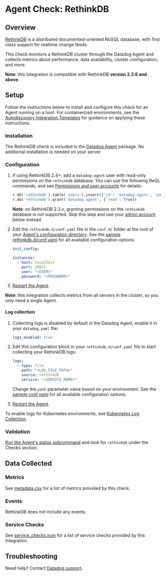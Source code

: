 # Agent Check: RethinkDB

## Overview

[RethinkDB][1] is a distributed documented-oriented NoSQL database, with first class support for realtime
change feeds.

This check monitors a RethinkDB cluster through the Datadog Agent and collects metrics about performance,
data availability, cluster configuration, and more.

**Note**: this integration is compatible with RethinkDB **version 2.3.6 and above**.

## Setup

Follow the instructions below to install and configure this check for an Agent running on a host. For
containerized environments, see the [Autodiscovery Integration Templates][2] for guidance on applying these
instructions.

### Installation

The RethinkDB check is included in the [Datadog Agent][3] package. No additional installation is needed on your server.

### Configuration

1. If using RethinkDB 2.4+, add a `datadog-agent` user with read-only permissions on the `rethinkdb`
database. You can use the following ReQL commands, and see [Permissions and user accounts][4] for
details:

    ```python
    r.db('rethinkdb').table('users').insert({'id': 'datadog-agent', 'password': '<PASSWORD>'})
    r.db('rethinkdb').grant('datadog-agent', {'read': True})
    ```

    **Note**: on RethinkDB 2.3.x, granting permissions on the `rethinkdb` database is not supported. Skip
    this step and use your [admin account][5] below instead.

2. Edit the `rethinkdb.d/conf.yaml` file in the `conf.d/` folder at the root of your
[Agent's configuration directory][6]. See the [sample rethinkdb.d/conf.yaml][7] for all available
configuration options.

    ```yaml
    init_config:

    instances:
      - host: localhost
        port: 28015
        user: "<USER>"
        password: "<PASSWORD>"
    ```

3. [Restart the Agent][8].

**Note**: this integration collects metrics from all servers in the cluster, so you only need a single Agent.

#### Log collection


1. Collecting logs is disabled by default in the Datadog Agent, enable it in your `datadog.yaml` file:

    ```yaml
    logs_enabled: true
    ```

2. Edit this configuration block in your `rethinkdb.d/conf.yaml` file to start collecting your RethinkDB logs:

    ```yaml
    logs:
      - type: file
        path: "<LOG_FILE_PATH>"
        source: rethinkdb
        service: "<SERVICE_NAME>"
    ```


    Change the `path` parameter value based on your environment. See the [sample conf.yaml][7] for all available configuration options.

3. [Restart the Agent][8].

To enable logs for Kubernetes environments, see [Kubernetes Log Collection][9].

### Validation

[Run the Agent's status subcommand][10] and look for `rethinkdb` under the Checks section.

## Data Collected

### Metrics

See [metadata.csv][11] for a list of metrics provided by this check.

### Events

RethinkDB does not include any events.

### Service Checks

See [service_checks.json][12] for a list of service checks provided by this integration.

## Troubleshooting

Need help? Contact [Datadog support][13].


[1]: https://rethinkdb.com
[2]: https://docs.datadoghq.com/agent/kubernetes/integrations/
[3]: /account/settings/agent/latest
[4]: https://rethinkdb.com/docs/permissions-and-accounts/
[5]: https://rethinkdb.com/docs/security/#the-admin-account
[6]: https://docs.datadoghq.com/agent/guide/agent-configuration-files/#agent-configuration-directory
[7]: https://github.com/DataDog/integrations-core/blob/master/rethinkdb/datadog_checks/rethinkdb/data/conf.yaml.example
[8]: https://docs.datadoghq.com/agent/guide/agent-commands/#start-stop-and-restart-the-agent
[9]: https://docs.datadoghq.com/agent/kubernetes/log/
[10]: https://docs.datadoghq.com/agent/guide/agent-commands/#agent-status-and-information
[11]: https://github.com/DataDog/integrations-core/blob/master/rethinkdb/metadata.csv
[12]: https://github.com/DataDog/integrations-core/blob/master/rethinkdb/assets/service_checks.json
[13]: https://docs.datadoghq.com/help/
